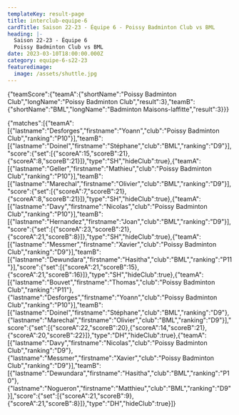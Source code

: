 ```yaml
---
templateKey: result-page
title: interclub-equipe-6
cardTitle: Saison 22-23 - Équipe 6 - Poissy Badminton Club vs BML 
heading: |-
  Saison 22-23 - Équipe 6
  Poissy Badminton Club vs BML
date: 2023-03-10T18:00:00.000Z
category: equipe-6-s22-23
featuredimage:
  image: /assets/shuttle.jpg
---
```


<teamscoreboard>{"teamScore":{"teamA":{"shortName":"Poissy Badminton Club","longName":"Poissy Badminton Club","result":3},"teamB":{"shortName":"BML","longName":"Badminton Maisons-laffitte","result":3}}}</teamscoreboard>

<scoreboard>{"matches":[{"teamA":[{"lastname":"Desforges","firstname":"Yoann","club":"Poissy Badminton Club","ranking":"P10"}],"teamB":[{"lastname":"Doinel","firstname":"Stéphane","club":"BML","ranking":"D9"}],"score":{"set":[{"scoreA":15,"scoreB":21},{"scoreA":8,"scoreB":21}]},"type":"SH","hideClub":true},{"teamA":[{"lastname":"Geller","firstname":"Mathieu","club":"Poissy Badminton Club","ranking":"P10"}],"teamB":[{"lastname":"Marechal","firstname":"Olivier","club":"BML","ranking":"D9"}],"score":{"set":[{"scoreA":7,"scoreB":21},{"scoreA":8,"scoreB":21}]},"type":"SH","hideClub":true},{"teamA":[{"lastname":"Davy","firstname":"Nicolas","club":"Poissy Badminton Club","ranking":"P10"}],"teamB":[{"lastname":"Hernandez","firstname":"Joan","club":"BML","ranking":"D9"}],"score":{"set":[{"scoreA":23,"scoreB":21},{"scoreA":21,"scoreB":8}]},"type":"SH","hideClub":true},{"teamA":[{"lastname":"Messmer","firstname":"Xavier","club":"Poissy Badminton Club","ranking":"D9"}],"teamB":[{"lastname":"Dewundara","firstname":"Hasitha","club":"BML","ranking":"P11"}],"score":{"set":[{"scoreA":21,"scoreB":15},{"scoreA":21,"scoreB":16}]},"type":"SH","hideClub":true},{"teamA":[{"lastname":"Bouvet","firstname":"Thomas","club":"Poissy Badminton Club","ranking":"P11"},{"lastname":"Desforges","firstname":"Yoann","club":"Poissy Badminton Club","ranking":"P10"}],"teamB":[{"lastname":"Doinel","firstname":"Stéphane","club":"BML","ranking":"D9"},{"lastname":"Marechal","firstname":"Olivier","club":"BML","ranking":"D9"}],"score":{"set":[{"scoreA":22,"scoreB":20},{"scoreA":14,"scoreB":21},{"scoreA":20,"scoreB":22}]},"type":"DH","hideClub":true},{"teamA":[{"lastname":"Davy","firstname":"Nicolas","club":"Poissy Badminton Club","ranking":"D9"},{"lastname":"Messmer","firstname":"Xavier","club":"Poissy Badminton Club","ranking":"D9"}],"teamB":[{"lastname":"Dewundara","firstname":"Hasitha","club":"BML","ranking":"P10"},{"lastname":"Nogueron","firstname":"Matthieu","club":"BML","ranking":"D9"}],"score":{"set":[{"scoreA":21,"scoreB":9},{"scoreA":21,"scoreB":8}]},"type":"DH","hideClub":true}]}</scoreboard>